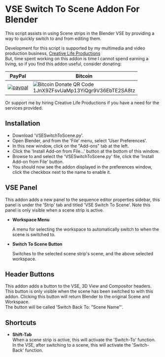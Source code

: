 # VSE Switch To Scene Addon For Blender

This script assists in using Scene strips in the Blender VSE by providing a way to quickly switch to and from editing them.

Development for this script is supported by my multimedia and video production business, [Creative Life Productions](http://www.creativelifeproductions.com)  
But, time spent working on this addon is time I cannot spend earning a living, so if you find this addon useful, consider donating:  

PayPal | Bitcoin
------ | -------
[![paypal](https://www.paypalobjects.com/en_US/i/btn/btn_donateCC_LG.gif)](https://www.paypal.com/cgi-bin/webscr?cmd=_s-xclick&hosted_button_id=XHRXZBQ3LGLH6) | ![Bitcoin Donate QR Code](http://www.snuq.com/snu-bitcoin-address.png) <br> 1JnX9ZFsvUaMp13YiQgr9V36EbTE2SA8tz  

Or support me by hiring Creative Life Productions if you have a need for the services provided.


## Installation
* Download 'VSESwitchToScene.py'.  
* Open Blender, and from the 'File' menu, select 'User Preferences'.
* In this new window, click on the "Add-ons" tab at the left.
* Click the 'Install Add-on from File...' button at the bottom of this window.
* Browse to and select the 'VSESwitchToScene.py' file, click the 'Install Add-on from File' button.
* You should now see the addon displayed in the preferences window, click the checkbox next to the name to enable it.


## VSE Panel
This addon adds a new panel to the sequence editor properties sidebar, this panel is under the 'Strip' tab and titled 'VSE Switch To Scene'.  Note this panel is only visible when a scene strip is active.

* __Workspace Menu__

    A menu for selecting the workspace to automatically switch to when the scene is switched to.

* __Switch To Scene Button__

    Switches to the selected scene strip's scene, and the above selected workspace.


## Header Buttons
This addon adds a button to the VSE, 3D View and Compositor headers.  This button is only visible when the scene has been switched to with this addon.  Clicking this button will return Blender to the original Scene and Workspace.  
The button will be called 'Switch Back To: "Scene Name"'.


## Shortcuts

* __Shift-Tab__  
    When a scene strip is active, this will activate the 'Switch-To' function.  
    In the VSE, after switching to a scene, this will activate the 'Switch-Back' function.

